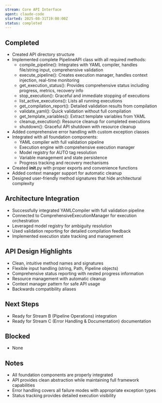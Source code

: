 ```yaml
---
stream: Core API Interface
agent: claude-code
started: 2025-08-31T19:00:00Z
status: completed
---
```


## Completed
- Created API directory structure
- Implemented complete PipelineAPI class with all required methods:
  - compile_pipeline(): Integrates with YAML compiler, handles file/string input, comprehensive validation
  - execute_pipeline(): Creates execution manager, handles context injection, real-time monitoring
  - get_execution_status(): Provides comprehensive status including progress, metrics, recovery info
  - stop_execution(): Graceful and immediate stopping of executions
  - list_active_executions(): Lists all running executions
  - get_compilation_report(): Detailed validation results from compilation
  - validate_yaml(): Quick validation without full compilation
  - get_template_variables(): Extract template variables from YAML
  - cleanup_execution(): Resource cleanup for completed executions
  - shutdown(): Graceful API shutdown with resource cleanup
- Added comprehensive error handling with custom exception classes
- Integrated with all foundation components:
  - YAML compiler with full validation pipeline
  - Execution engine with comprehensive execution manager
  - Model registry for AUTO tag resolution
  - Variable management and state persistence
  - Progress tracking and recovery mechanisms
- Created __init__.py with proper exports and convenience functions
- Added context manager support for automatic cleanup
- Designed user-friendly method signatures that hide architectural complexity

## Architecture Integration
- Successfully integrated YAMLCompiler with full validation pipeline
- Connected to ComprehensiveExecutionManager for execution orchestration
- Leveraged model registry for ambiguity resolution
- Used validation reporting for detailed compilation feedback
- Implemented execution state tracking and management

## API Design Highlights
- Clean, intuitive method names and signatures
- Flexible input handling (string, Path, Pipeline objects)
- Comprehensive status reporting with nested progress information
- Resource management with automatic cleanup
- Context manager pattern for safe API usage
- Backwards compatibility aliases

## Next Steps
- Ready for Stream B (Pipeline Operations) integration
- Ready for Stream C (Error Handling & Documentation) documentation

## Blocked
- None

## Notes
- All foundation components are properly integrated
- API provides clean abstraction while maintaining full framework capabilities
- Error handling covers all failure modes with appropriate exception types
- Status tracking provides detailed execution visibility